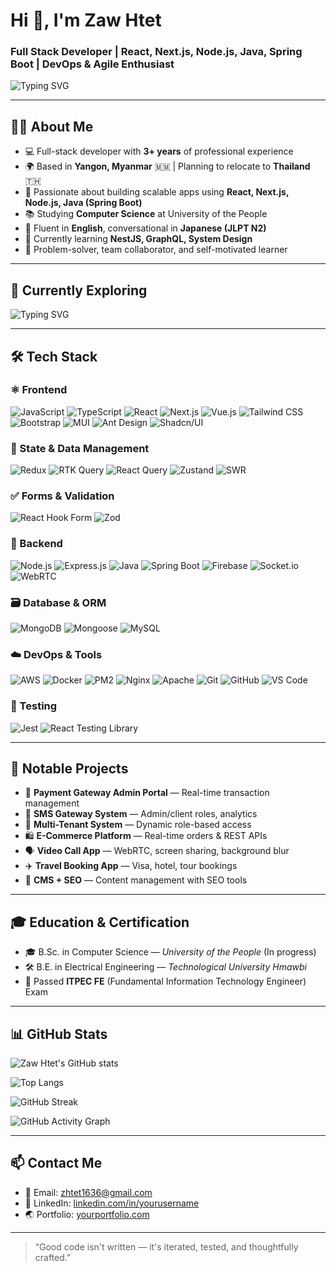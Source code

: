 # Hi 👋, I'm Zaw Htet

### Full Stack Developer | React, Next.js, Node.js, Java, Spring Boot | DevOps & Agile Enthusiast

![Typing SVG](https://readme-typing-svg.demolab.com?font=Fira+Code&pause=1000&width=500&lines=Frontend+%2F+Backend+Engineer;Full+Stack+JavaScript+Developer;React+%2B+Next.js+%2B+Spring+Boot;Always+Learning+New+Tech+%F0%9F%9A%80)


---

## 👨‍💻 About Me

- 💻 Full-stack developer with **3+ years** of professional experience  
- 🌍 Based in **Yangon, Myanmar** 🇲🇲 | Planning to relocate to **Thailand** 🇹🇭  
- 🔧 Passionate about building scalable apps using **React, Next.js, Node.js, Java (Spring Boot)**  
- 📚 Studying **Computer Science** at University of the People  
- 💬 Fluent in **English**, conversational in **Japanese (JLPT N2)**  
- 🌱 Currently learning **NestJS, GraphQL, System Design**  
- 🧠 Problem-solver, team collaborator, and self-motivated learner  

---

## 🤖 Currently Exploring

![Typing SVG](https://readme-typing-svg.demolab.com?font=Fira+Code&pause=1000&width=500&lines=Learning+about+AI+%F0%9F%94%96;Machine+Learning+%F0%9F%92%BB;Deep+Learning+%F0%9F%94%8A;Large+Language+Models+%F0%9F%A7%A0+like+ChatGPT)

---

## 🛠️ Tech Stack

### ⚛️ Frontend
![JavaScript](https://img.shields.io/badge/JavaScript-F7DF1E?style=flat-square&logo=javascript&logoColor=black)
![TypeScript](https://img.shields.io/badge/TypeScript-3178C6?style=flat-square&logo=typescript)
![React](https://img.shields.io/badge/React-61DAFB?style=flat-square&logo=react)
![Next.js](https://img.shields.io/badge/Next.js-000000?style=flat-square&logo=next.js)
![Vue.js](https://img.shields.io/badge/Vue.js-4FC08D?style=flat-square&logo=vue.js)
![Tailwind CSS](https://img.shields.io/badge/Tailwind_CSS-38B2AC?style=flat-square&logo=tailwind-css)
![Bootstrap](https://img.shields.io/badge/Bootstrap-7952B3?style=flat-square&logo=bootstrap)
![MUI](https://img.shields.io/badge/MUI-007FFF?style=flat-square&logo=mui)
![Ant Design](https://img.shields.io/badge/Ant_Design-1677FF?style=flat-square&logo=ant-design)
![Shadcn/UI](https://img.shields.io/badge/Shadcn/UI-8B5CF6?style=flat-square&logo=radix-ui)

### 🧠 State & Data Management
![Redux](https://img.shields.io/badge/Redux-764ABC?style=flat-square&logo=redux)
![RTK Query](https://img.shields.io/badge/RTK_Query-FF4154?style=flat-square&logo=redux)
![React Query](https://img.shields.io/badge/React_Query-FF4154?style=flat-square&logo=react-query)
![Zustand](https://img.shields.io/badge/Zustand-000000?style=flat-square&logo=react)
![SWR](https://img.shields.io/badge/SWR-000000?style=flat-square&logo=vercel)

### ✅ Forms & Validation
![React Hook Form](https://img.shields.io/badge/React_Hook_Form-EC5990?style=flat-square&logo=reacthookform)
![Zod](https://img.shields.io/badge/Zod-8B5CF6?style=flat-square&logo=zod)

### 🔧 Backend
![Node.js](https://img.shields.io/badge/Node.js-339933?style=flat-square&logo=node.js)
![Express.js](https://img.shields.io/badge/Express.js-000000?style=flat-square&logo=express)
![Java](https://img.shields.io/badge/Java-007396?style=flat-square&logo=java)
![Spring Boot](https://img.shields.io/badge/Spring_Boot-6DB33F?style=flat-square&logo=spring)
![Firebase](https://img.shields.io/badge/Firebase-FFCA28?style=flat-square&logo=firebase)
![Socket.io](https://img.shields.io/badge/Socket.io-010101?style=flat-square&logo=socket.io)
![WebRTC](https://img.shields.io/badge/WebRTC-333333?style=flat-square&logo=webrtc)

### 🗃️ Database & ORM
![MongoDB](https://img.shields.io/badge/MongoDB-47A248?style=flat-square&logo=mongodb)
![Mongoose](https://img.shields.io/badge/Mongoose-800000?style=flat-square&logo=mongoose)
![MySQL](https://img.shields.io/badge/MySQL-4479A1?style=flat-square&logo=mysql)

### ☁️ DevOps & Tools
![AWS](https://img.shields.io/badge/AWS-232F3E?style=flat-square&logo=amazon-aws)
![Docker](https://img.shields.io/badge/Docker-2496ED?style=flat-square&logo=docker)
![PM2](https://img.shields.io/badge/PM2-2B037A?style=flat-square&logo=npm)
![Nginx](https://img.shields.io/badge/Nginx-009639?style=flat-square&logo=nginx)
![Apache](https://img.shields.io/badge/Apache-D22128?style=flat-square&logo=apache)
![Git](https://img.shields.io/badge/Git-F05032?style=flat-square&logo=git)
![GitHub](https://img.shields.io/badge/GitHub-181717?style=flat-square&logo=github)
![VS Code](https://img.shields.io/badge/VS_Code-007ACC?style=flat-square&logo=visual-studio-code)

### 🧪 Testing
![Jest](https://img.shields.io/badge/Jest-C21325?style=flat-square&logo=jest)
![React Testing Library](https://img.shields.io/badge/React_Testing_Library-E33332?style=flat-square&logo=testing-library)

---

## 🧩 Notable Projects

- 🔐 **Payment Gateway Admin Portal** — Real-time transaction management  
- 📨 **SMS Gateway System** — Admin/client roles, analytics  
- 🏢 **Multi-Tenant System** — Dynamic role-based access  
- 🛍 **E-Commerce Platform** — Real-time orders & REST APIs  
- 🗣 **Video Call App** — WebRTC, screen sharing, background blur  
- ✈️ **Travel Booking App** — Visa, hotel, tour bookings  
- 🧾 **CMS + SEO** — Content management with SEO tools  

---

## 🎓 Education & Certification

- 🎓 B.Sc. in Computer Science — *University of the People* (In progress)  
- 🛠 B.E. in Electrical Engineering — *Technological University Hmawbi*  
- 🧠 Passed **ITPEC FE** (Fundamental Information Technology Engineer) Exam  

---

## 📊 GitHub Stats

![Zaw Htet's GitHub stats](https://github-readme-stats.vercel.app/api?username=ZawHtet-142520&show_icons=true&theme=radical&hide_title=false&hide_border=false&include_all_commits=true&count_private=true)

![Top Langs](https://github-readme-stats.vercel.app/api/top-langs/?username=ZawHtet-142520&layout=compact&theme=radical)

![GitHub Streak](https://streak-stats.demolab.com?user=ZawHtet-142520&theme=radical&hide_border=false)

![GitHub Activity Graph](https://github-readme-activity-graph.vercel.app/graph?username=ZawHtet-142520&theme=react-dark&hide_border=false)

---

## 📫 Contact Me

- 📧 Email: [zhtet1636@gmail.com](mailto:zhtet1636@gmail.com)  
- 💼 LinkedIn: [linkedin.com/in/yourusername](https://linkedin.com/in/yourusername)  
- 🌏 Portfolio: [yourportfolio.com](https://yourportfolio.com)  

---

> “Good code isn't written — it's iterated, tested, and thoughtfully crafted.”
